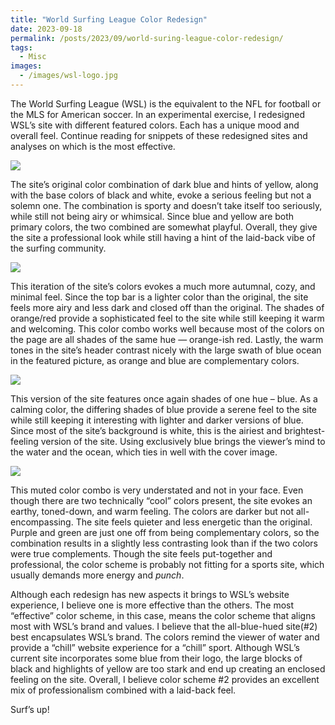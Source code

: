 ```yaml
---
title: "World Surfing League Color Redesign"
date: 2023-09-18
permalink: /posts/2023/09/world-suring-league-color-redesign/
tags:
  - Misc
images:
  - /images/wsl-logo.jpg
---
```


The World Surfing League (WSL) is the equivalent to the NFL for football or the MLS for American soccer. In an experimental exercise, I redesigned WSL’s site with different featured colors. Each has a unique mood and overall feel. Continue reading for snippets of these redesigned sites and analyses on which is the most effective.

<img src='/images/wsl-original.jpg'>

The site’s original color combination of dark blue and hints of yellow, along with the base colors of black and white, evoke a serious feeling but not a solemn one. The combination is sporty and doesn’t take itself too seriously, while still not being airy or whimsical. Since blue and yellow are both primary colors, the two combined are somewhat playful. Overall, they give the site a professional look while still having a hint of the laid-back vibe of the surfing community.

<img src='/images/wsl-1.jpg'>

This iteration of the site’s colors evokes a much more autumnal, cozy, and minimal feel. Since the top bar is a lighter color than the original, the site feels more airy and less dark and closed off than the original. The shades of orange/red provide a sophisticated feel to the site while still keeping it warm and welcoming. This color combo works well because most of the colors on the page are all shades of the same hue — orange-ish red. Lastly, the warm tones in the site’s header contrast nicely with the large swath of blue ocean in the featured picture, as orange and blue are complementary colors.

<img src='/images/wsl-2.jpg'>

This version of the site features once again shades of one hue – blue. As a calming color, the differing shades of blue provide a serene feel to the site while still keeping it interesting with lighter and darker versions of blue. Since most of the site’s background is white, this is the airiest and brightest-feeling version of the site. Using exclusively blue brings the viewer’s mind to the water and the ocean, which ties in well with the cover image.

<img src='/images/wsl-3.jpg'>

This muted color combo is very understated and not in your face. Even though there are two technically “cool” colors present, the site evokes an earthy, toned-down, and warm feeling. The colors are darker but not all-encompassing. The site feels quieter and less energetic than the original. Purple and green are just one off from being complementary colors, so the combination results in a slightly less contrasting look than if the two colors were true complements. Though the site feels put-together and professional, the color scheme is probably not fitting for a sports site, which usually demands more energy and _punch_.

Although each redesign has new aspects it brings to WSL’s website experience, I believe one is more effective than the others. The most “effective” color scheme, in this case, means the color scheme that aligns most with WSL’s brand and values. I believe that the all-blue-hued site(#2) best encapsulates WSL’s brand. The colors remind the viewer of water and provide a “chill” website experience for a “chill” sport. Although WSL’s current site incorporates some blue from their logo, the large blocks of black and highlights of yellow are too stark and end up creating an enclosed feeling on the site. Overall, I believe color scheme #2 provides an excellent mix of professionalism combined with a laid-back feel.

Surf’s up!
